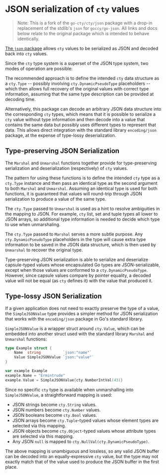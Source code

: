 # JSON serialization of `cty` values

> Note: This is a fork of the `go-cty/cty/json` package with a drop-in replacement of the stdlib's `json` for `goccy/go-json`. All links and docs below relate to the original package which is intended to behave identically.

[The `json` package](https://godoc.org/github.com/zclconf/go-cty/cty/json)
allows `cty` values to be serialized as JSON and decoded back into `cty` values.

Since the `cty` type system is a superset of the JSON type system, two modes
of operation are possible:

The recommended approach is to define the intended `cty` data structure as
a `cty.Type` -- possibly involving `cty.DynamicPseudoType` placeholders --
which then allows full recovery of the original values with correct type
information, assuming that the same type description can be provided at
decoding time.

Alternatively, this package can decode an arbitrary JSON data structure into
the corresponding `cty` types, which means that it is possible to serialize
a `cty` value without type information and then decode into a value that
contains the same data but possibly uses different types to represent
that data. This allows direct integration with the standard library
`encoding/json` package, at the expense of type-lossy deserialization.

## Type-preserving JSON Serialization

The `Marshal` and `Unmarshal` functions together provide for type-preserving
serialization and deserialization (respectively) of `cty` values.

The pattern for using these functions is to define the intended `cty` type
as a `cty.Type` instance and then pass an identical type as the second argument
to both `Marshal` and `Unmarshal`. Assuming an identical type is used for both
functions, it is guaranteed that values will round-trip through JSON
serialization to produce a value of the same type.

The `cty.Type` passed to `Unmarshal` is used as a hint to resolve ambiguities
in the mapping to JSON. For example, `cty` list, set and tuple types all
lower to JSON arrays, so additional type information is needed to decide
which type to use when unmarshaling.

The `cty.Type` passed to `Marshal` serves a more subtle purpose. Any
`cty.DynamicPseudoType` placeholders in the type will cause extra type
information to be saved in the JSON data structure, which is then used
by `Unmarshal` to recover the original type.

Type-preserving JSON serialization is able to serialize and deserialize
capsule-typed values whose encapsulated Go types are JSON-serializable, except
when those values are conformed to a `cty.DynamicPseudoType`. However, since
capsule values compare by pointer equality, a decoded value will not be
equal (as `cty` defines it) with the value that produced it.

## Type-lossy JSON Serialization

If a given application does not need to exactly preserve the type of a value,
the `SimpleJSONValue` type provides a simpler method for JSON serialization
that works with the `encoding/json` package in Go's standard library.

`SimpleJSONValue` is a wrapper struct around `cty.Value`, which can be
embedded into another struct used with the standard library `Marshal` and
`Unmarshal` functions:

```go
type Example struct {
    Name  string          `json:"name"`
    Value SimpleJSONValue `json:"value"`
}

var example Example
example.Name = "Ermintrude"
example.Value = SimpleJSONValue{cty.NumberIntVal(43)}
```

Since no specific `cty` type is available when unmarshalling into
`SimpleJSONValue`, a straightforward mapping is used:

* JSON strings become `cty.String` values.
* JSON numbers become `cty.Number` values.
* JSON booleans become `cty.Bool` values.
* JSON arrays become `cty.Tuple`-typed values whose element types are selected via this mapping.
* JSON objects become `cty.Object`-typed values whose attribute types are selected via this mapping.
* Any JSON `null` is mapped to `cty.NullVal(cty.DynamicPseudoType)`.

The above mapping is unambiguous and lossless, so any valid JSON buffer can be
decoded into an equally-expressive `cty` value, but the type may not exactly
match that of the value used to produce the JSON buffer in the first place.
